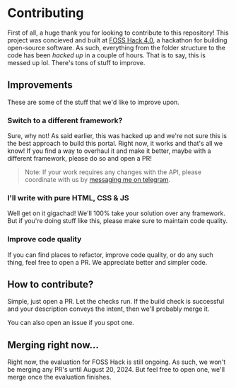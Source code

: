# Contributing

First of all, a huge thank you for looking to contribute to this repository! This project was concieved and built at [FOSS Hack 4.0](https://fossunited.org/fosshack/2024), a hackathon for building open-source software. As such, everything from the folder structure to the code has been *hacked up* in a couple of hours. That is to say, this is messed up lol. There's tons of stuff to improve.

## Improvements
These are some of the stuff that we'd like to improve upon. 

### Switch to a different framework?
Sure, why not! As said earlier, this was hacked up and we're not sure this is the best approach to build this portal. Right now, it works and that's all we know! If you find a way to overhaul it and make it better, maybe with a different framework, please do so and open a PR!

> Note: If your work requires any changes with the API, please coordinate with us by [messaging me on telegram](https://t.me/vishalds/).

### I'll write with pure HTML, CSS & JS
Well get on it gigachad! We'll 100% take your solution over any framework. But if you're doing stuff like this, please make sure to maintain code quality.

### Improve code quality
If you can find places to refactor, improve code quality, or do any such thing, feel free to open a PR. We appreciate better and simpler code.

## How to contribute?
Simple, just open a PR. Let the checks run. If the build check is successful and your description conveys the intent, then we'll probably merge it.

You can also open an issue if you spot one.

## Merging right now...
Right now, the evaluation for FOSS Hack is still ongoing. As such, we won't be merging any PR's until August 20, 2024. But feel free to open one, we'll merge once the evaluation finishes.